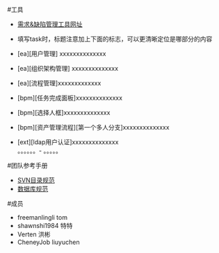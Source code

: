 #工具
- [需求&缺陷管理工具网址]( https://github.com/freemanlingli/BPM/issues)

- 填写task时，标题注意加上下面的标志，可以更清晰定位是哪部分的内容
- [ea][用户管理] xxxxxxxxxxxxxx
- [ea][组织架构管理]  xxxxxxxxxxxxxx 
- [ea][流程管理]xxxxxxxxxxxxx
- [bpm][任务完成面板]xxxxxxxxxxxxxx
- [bpm][选择人框]xxxxxxxxxxxxxx
- [bpm][资产管理流程][第一个多人分支]xxxxxxxxxxxxxx
- [ext][ldap用户认证]xxxxxxxxxxxxxx    
。。。。。。- 。。。。。

#团队参考手册

             
- [SVN目录规范](https://raw.githubusercontent.com/freemanlingli/BPM/master/doc/svn.md )
- [数据库规范](https://raw.githubusercontent.com/freemanlingli/BPM/master/doc/database.md )



#成员
- freemanlingli  tom
- shawnshi1984   特特
- Verten         洪彬
- CheneyJob      liuyuchen
